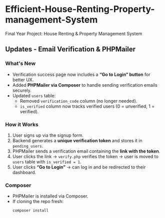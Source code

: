 # Efficient-House-Renting-Property-management-System
Final Year Project: House Renting &amp; Property Management System 
## Updates - Email Verification & PHPMailer

### What's New
- Verification success page now includes a **“Go to Login” button** for better UX.
- Added **PHPMailer via Composer** to handle sending verification emails securely.
- Updated `users` table:
  - Removed `verification_code` column (no longer needed).
  - `is_verified` column now tracks verified users (0 = unverified, 1 = verified).

### How it Works
1. User signs up via the signup form.
2. Backend generates a **unique verification token** and stores it in `pending_users`.
3. PHPMailer sends a verification email containing the **link with the token**.
4. User clicks the link → `verify.php` verifies the token → user is moved to `users` table with `is_verified = 1`.
5. User clicks **“Go to Login”** → can log in and be redirected to their dashboard.

### Composer
- PHPMailer is installed via Composer.
- If cloning the repo fresh:
  ```bash
  composer install
